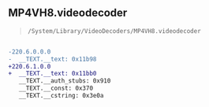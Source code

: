 ## MP4VH8.videodecoder

> `/System/Library/VideoDecoders/MP4VH8.videodecoder`

```diff

-220.6.0.0.0
-  __TEXT.__text: 0x11b98
+220.6.1.0.0
+  __TEXT.__text: 0x11bb0
   __TEXT.__auth_stubs: 0x910
   __TEXT.__const: 0x370
   __TEXT.__cstring: 0x3e0a

```
